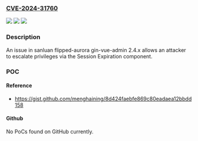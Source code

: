 ### [CVE-2024-31760](https://cve.mitre.org/cgi-bin/cvename.cgi?name=CVE-2024-31760)
![](https://img.shields.io/static/v1?label=Product&message=n%2Fa&color=blue)
![](https://img.shields.io/static/v1?label=Version&message=n%2Fa&color=blue)
![](https://img.shields.io/static/v1?label=Vulnerability&message=n%2Fa&color=brighgreen)

### Description

An issue in sanluan flipped-aurora gin-vue-admin 2.4.x allows an attacker to escalate privileges via the Session Expiration component.

### POC

#### Reference
- https://gist.github.com/menghaining/8d424faebfe869c80eadaea12bbdd158

#### Github
No PoCs found on GitHub currently.

